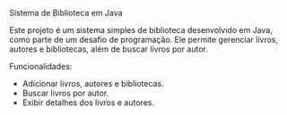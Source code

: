 Sistema de Biblioteca em Java

Este projeto é um sistema simples de biblioteca desenvolvido em Java, como parte de um desafio de programação.
Ele permite gerenciar livros, autores e bibliotecas, além de buscar livros por autor.


Funcionalidades:

- Adicionar livros, autores e bibliotecas.
- Buscar livros por autor.
- Exibir detalhes dos livros e autores.
